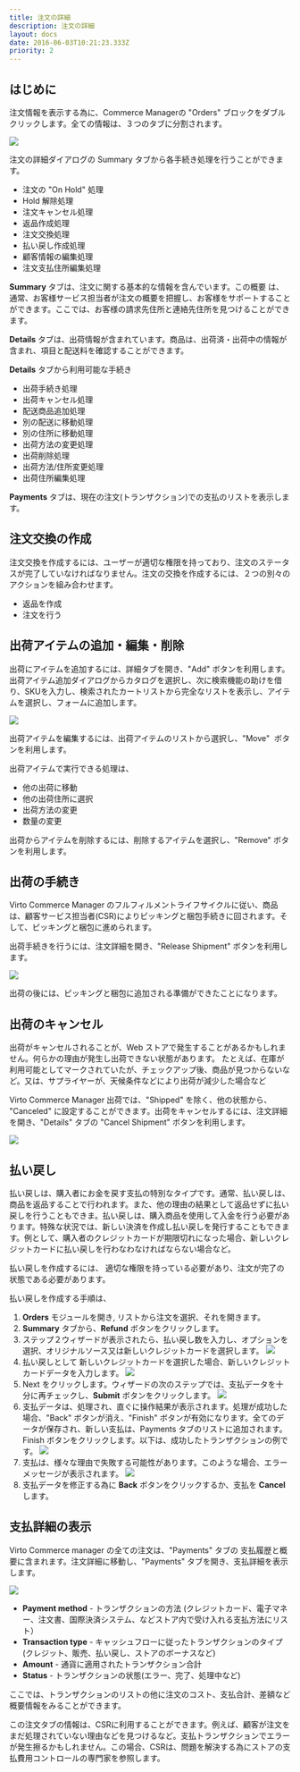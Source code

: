 ```yaml
---
title: 注文の詳細
description: 注文の詳細
layout: docs
date: 2016-06-03T10:21:23.333Z
priority: 2
---
```

## はじめに

注文情報を表示する為に、Commerce Managerの "Orders" ブロックをダブルクリックします。全ての情報は、３つのタブに分割されます。

![](../../../../assets/images/docs/order-details.PNG)

注文の詳細ダイアログの Summary タブから各手続き処理を行うことができます。

* 注文の "On Hold" 処理
* Hold 解除処理
* 注文キャンセル処理
* 返品作成処理
* 注文交換処理
* 払い戻し作成処理
* 顧客情報の編集処理
* 注文支払住所編集処理

**Summary** タブは、注文に関する基本的な情報を含んでいます。この概要 は、通常、お客様サービス担当者が注文の概要を把握し、お客様をサポートすることができます。ここでは、お客様の請求先住所と連絡先住所を見つけることができます。

**Details** タブは、出荷情報が含まれています。商品は、出荷済・出荷中の情報が含まれ、項目と配送料を確認することができます。

**Details** タブから利用可能な手続き

* 出荷手続き処理
* 出荷キャンセル処理
* 配送商品追加処理
* 別の配送に移動処理
* 別の住所に移動処理
* 出荷方法の変更処理
* 出荷削除処理
* 出荷方法/住所変更処理
* 出荷住所編集処理

**Payments** タブは、現在の注文(トランザクション)での支払のリストを表示します。

## 注文交換の作成

注文交換を作成するには、ユーザーが適切な権限を持っており、注文のステータスが完了していなければなりません。注文の交換を作成するには、２つの別々のアクションを組み合わせます。

* 返品を作成
* 注文を行う

## 出荷アイテムの追加・編集・削除

出荷にアイテムを追加するには、詳細タブを開き、"Add" ボタンを利用します。出荷アイテム追加ダイアログからカタログを選択し、次に検索機能の助けを借り、SKUを入力し、検索されたカートリストから完全なリストを表示し、アイテムを選択し、フォームに追加します。

![](../../../../assets/images/docs/add-shipment.PNG)

出荷アイテムを編集するには、出荷アイテムのリストから選択し、"Move"  ボタンを利用します。

出荷アイテムで実行できる処理は、

* 他の出荷に移動
* 他の出荷住所に選択
* 出荷方法の変更
* 数量の変更

出荷からアイテムを削除するには、削除するアイテムを選択し、"Remove" ボタンを利用します。

## 出荷の手続き

Virto Commerce Manager のフルフィルメントライフサイクルに従い、商品は、顧客サービス担当者(CSR)によりピッキングと梱包手続きに回されます。そして、ピッキングと梱包に進められます。

出荷手続きを行うには、注文詳細を開き、"Release Shipment" ボタンを利用します。

![](../../../../assets/images/docs/release-shipment.PNG)

出荷の後には、ピッキングと梱包に追加される準備ができたことになります。

## 出荷のキャンセル

出荷がキャンセルされることが、Web ストアで発生することがあるかもしれません。何らかの理由が発生し出荷できない状態があります。 たとえば、在庫が利用可能としてマークされていたが、チェックアップ後、商品が見つからないなど。又は、サプライヤーが、天候条件などにより出荷が減少した場合など

Virto Commerce Manager 出荷では、"Shipped" を除く、他の状態から、 "Canceled" に設定することができます。出荷をキャンセルするには、注文詳細を開き、"Details" タブの "Cancel Shipment" ボタンを利用します。

![](../../../../assets/images/docs/cancel-shipment.PNG)

## 払い戻し

払い戻しは、購入者にお金を戻す支払の特別なタイプです。通常、払い戻しは、商品を返品することで行われます。また、他の理由の結果として返品せずに払い戻しを行うこともできま。払い戻しは、購入商品を使用して入金を行う必要があります。特殊な状況では、新しい決済を作成し払い戻しを発行することもできます。例として、購入者のクレジットカードが期限切れになった場合、新しいクレジットカードに払い戻しを行わなわなければならない場合など。

払い戻しを作成するには、 適切な権限を持っている必要があり、注文が完了の状態である必要があります。

払い戻しを作成する手順は、 

1. **Orders** モジュールを開き, リストから注文を選択、それを開きます。
2. **Summary** タブから、**Refund** ボタンをクリックします。
3. ステップ２ウィザードが表示されたら、払い戻し数を入力し、オプションを選択、オリジナルソース又は新しいクレジットカードを選択します。
  ![](../../../../assets/images/docs/Capture_1.PNG)
4. 払い戻しとして 新しいクレジットカードを選択した場合、新しいクレジットカードデータを入力します。
  ![](../../../../assets/images/docs/Capture3.PNG)
5. Next をクリックします。ウィザードの次のステップでは、支払データを十分に再チェックし、**Submit** ボタンをクリックします。
  ![](../../../../assets/images/docs/Capture_2.PNG)
6. 支払データは、処理され、直ぐに操作結果が表示されます。処理が成功した場合、"Back" ボタンが消え、"Finish" ボタンが有効になります。全てのデータが保存され、新しい支払は、Payments タブのリストに追加されます。Finish ボタンをクリックします。以下は、成功したトランザクションの例です。
  ![](../../../../assets/images/docs/Capture4.PNG)
7. 支払は、様々な理由で失敗する可能性があります。このような場合、エラーメッセージが表示されます。
  ![](../../../../assets/images/docs/Capture5.PNG)
8. 支払データを修正する為に **Back** ボタンをクリックするか、支払を **Cancel** します。

## 支払詳細の表示

Virto Commerce manager の全ての注文は、"Payments" タブの 支払履歴と概要に含まれます。注文詳細に移動し、"Payments" タブを開き、支払詳細を表示します。

![](../../../../assets/images/docs/payment-details.PNG)

* **Payment method** - トランザクションの方法 (クレジットカード、電子マネー、注文書、国際決済システム、などストア内で受け入れる支払方法にリスト）
* **Transaction type** - キャッシュフローに従ったトランザクションのタイプ(クレジット、販売、払い戻し、ストアのボーナスなど)
* **Amount** - 通貨に適用されたトランザクション合計
* **Status** - トランザクションの状態(エラー、完了、処理中など)

ここでは、トランザクションのリストの他に注文のコスト、支払合計、差額など概要情報をみることができます。

この注文タブの情報は、CSRに利用することができます。例えば、顧客が注文をまだ処理されていない理由などを見つけるなど。支払トランザクションでエラーが発生擦るかもしれません。この場合、CSRは、問題を解決する為にストアの支払費用コントロールの専門家を参照します。